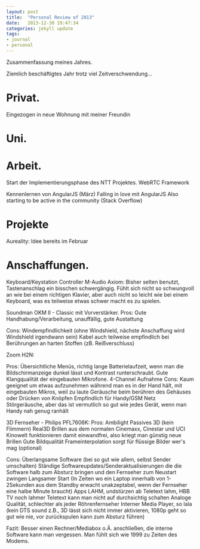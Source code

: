 ```yaml
---
layout: post
title:  "Personal Review of 2013"
date:   2013-12-30 19:47:34
categories: jekyll update
tags: 
- journal 
- personal
---
```


Zusammenfassung meines Jahres.

Ziemlich beschäftigtes Jahr trotz viel Zeitverschwendung...

# Privat. 
Eingezogen in neue Wohnung mit meiner Freundin

# Uni.

# Arbeit.
Start der Implementierungsphase des NTT Projektes.
WebRTC Framework

Kennenlernen von AngularJS (März)
Falling in love mit AngularJS
Also starting to be active in the community (Stack Overflow)

# Projekte 

Aureality:
Idee bereits im Februar


# Anschaffungen.

Keyboard/Keystation Controller M-Audio Axiom:
Bisher selten benutzt, Tastenanschlag ein bisschen schwergängig. Fühlt sich nicht so schwungvoll an wie bei einem richtigen Klavier, aber auch nicht so leicht wie bei einem Keyboard, was es teilweise etwas schwer macht es zu spielen.

Soundman OKM II - Classic mit Vorverstärker.
Pros: Gute Handhabung/Verarbeitung, 
unauffällig, 
gute Austattung

Cons:
Windempfindlichkeit (ohne Windshield, nächste Anschaffung wird Windshield irgendwann sein)
Kabel auch teilweise empfindlich bei Berührungen an harten Stoffen (zB. Reißverschluss)


Zoom H2N:

Pros: Übersichtliche Menüs, richtig lange Batterielaufzeit, wenn man die Bildschirmanzeige dunkel lässt und Kontrast runterschraubt.
Gute Klangqualität der eingebauten Mikrofone.
4-Channel Aufnahme
Cons: Kaum geeignet um etwas aufzunehmen während man es in der Hand hält, mit eingebauten Mikros, weil zu laute Geräusche beim berühren des Gehäuses oder Drücken von Knöpfen
Empfindlich für Handy/GSM Netz Störgeräusche, aber das ist vermutlich so gut wie jedes Gerät, wenn man Handy nah genug ranhält

3D Fernseher - Philips PFL7606K:
Pros: 
Ambilight
Passives 3D (kein Flimmern)
Real3D Brillen aus dem normalen Cinemaxx, Cinestar und UCI Kinowelt funktionieren damit einwandfrei, also kriegt man günstig neue Brillen
Gute Bildqualität
Frameinterpolation sorgt für flüssige Bilder wer's mag (optional)

Cons:
Überlangsame Software (bei so gut wie allem, selbst Sender umschalten)
Ständige Softwareupdates/Senderaktualisierungen die die Software halb zum Absturz bringen und den Fernseher zum Neustart zwingen
Langsamer Start (In Zeiten wo ein Laptop innerhalb von 1-2Sekunden aus dem Standby erwacht unakzeptabel, wenn der Fernseher eine halbe Minute braucht)
Apps LAHM, undstürzen ab
Teletext lahm, HBB TV noch lahmer
Teletext kann man nicht auf durchsichtig schalten
Analoge Qualität, schlechter als jeder Röhrenfernseher
Interner Media Player, so lala (kein DTS sound z.B., 3D lässt sich nicht immer aktivieren, 1080p geht so gut wie nie, vor zurückspulen kann zum Absturz führen)

Fazit:
Besser einen Rechner/Mediabox o.Ä. anschließen, die interne Software kann man vergessen. Man fühlt sich wie 1999 zu Zeiten des Modems.
